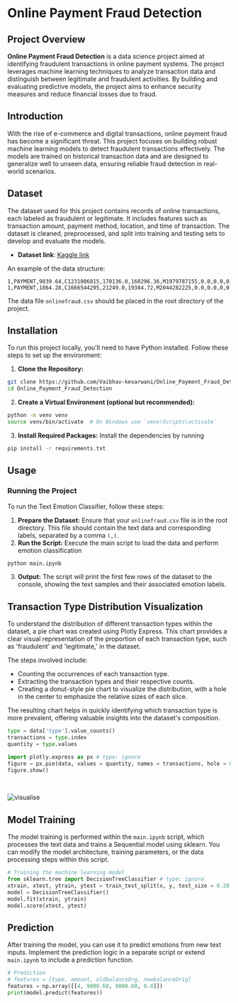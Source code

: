 # Online Payment Fraud Detection

## Project Overview
**Online Payment Fraud Detection** is a data science project aimed at identifying fraudulent transactions in online payment systems. The project leverages machine learning techniques to analyze transaction data and distinguish between legitimate and fraudulent activities. By building and evaluating predictive models, the project aims to enhance security measures and reduce financial losses due to fraud.

## Introduction
With the rise of e-commerce and digital transactions, online payment fraud has become a significant threat. This project focuses on building robust machine learning models to detect fraudulent transactions effectively. The models are trained on historical transaction data and are designed to generalize well to unseen data, ensuring reliable fraud detection in real-world scenarios.

## Dataset
The dataset used for this project contains records of online transactions, each labeled as fraudulent or legitimate. It includes features such as transaction amount, payment method, location, and time of transaction. The dataset is cleaned, preprocessed, and split into training and testing sets to develop and evaluate the models.

- **Dataset link**: [Kaggle link](https://www.kaggle.com/datasets/jainilcoder/online-payment-fraud-detection)

An example of the data structure:
```csv
1,PAYMENT,9839.64,C1231006815,170136.0,160296.36,M1979787155,0.0,0.0,0,0
1,PAYMENT,1864.28,C1666544295,21249.0,19384.72,M2044282225,0.0,0.0,0,0
```

The data file `onlinefraud.csv` should be placed in the root directory of the project.

## Installation

To run this project locally, you'll need to have Python installed. Follow these steps to set up the environment:

1. **Clone the Repository:**
```bash
git clone https://github.com/Vaibhav-kesarwani/Online_Payment_Fraud_Detection.git
cd Online_Payment_Fraud_Detection
```

2. **Create a Virtual Environment (optional but recommended):**
```bash
python -m venv venv
source venv/bin/activate  # On Windows use `venv\Scripts\activate`
```

3. **Install Required Packages:** Install the dependencies by running
```bash
pip install -r requirements.txt
```

## Usage

### Running the Project
To run the Text Emotion Classifier, follow these steps:
1. **Prepare the Dataset:** Ensure that your `onlinefraud.csv` file is in the root directory. This file should contain the text data and corresponding labels, separated by a comma `(,)`.
2. **Run the Script:** Execute the main script to load the data and perform emotion classification
```bash
python main.ipynb
```
3. **Output:** The script will print the first few rows of the dataset to the console, showing the text samples and their associated emotion labels.

## Transaction Type Distribution Visualization

To understand the distribution of different transaction types within the dataset, a pie chart was created using Plotly Express. This chart provides a clear visual representation of the proportion of each transaction type, such as 'fraudulent' and 'legitimate,' in the dataset.

The steps involved include:
- Counting the occurrences of each transaction type.
- Extracting the transaction types and their respective counts.
- Creating a donut-style pie chart to visualize the distribution, with a hole in the center to emphasize the relative sizes of each slice.

The resulting chart helps in quickly identifying which transaction type is more prevalent, offering valuable insights into the dataset's composition.

```python
type = data['type'].value_counts()
transactions = type.index
quantity = type.values

import plotly.express as px # type: ignore
figure = px.pie(data, values = quantity, names = transactions, hole = 0.5, title = "Distribution of Transaction Type")
figure.show()
```
<br />

![visualise](https://github.com/user-attachments/assets/342d97d0-d6b3-4d08-abee-993cf87f5855)

## Model Training
The model training is performed within the `main.ipynb` script, which processes the text data and trains a Sequential model using sklearn. You can modify the model architecture, training parameters, or the data processing steps within this script.

```python
# Training the machine learning model
from sklearn.tree import DecisionTreeClassifier # type: ignore
xtrain, xtest, ytrain, ytest = train_test_split(x, y, test_size = 0.20, random_state = 42)
model = DecisionTreeClassifier()
model.fit(xtrain, ytrain)
model.score(xtest, ytest)
```

## Prediction
After training the model, you can use it to predict emotions from new text inputs. Implement the prediction logic in a separate script or extend `main.ipynb` to include a prediction function.

```python
# Prediction
# features = [type, amount, oldbalanceOrg, newbalanceOrig]
features = np.array([[4, 9000.60, 9000.60, 0.0]])
print(model.predict(features))
```


















